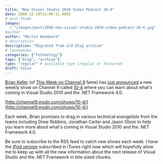 ```yaml
---
title: "New Visual Studio 2010 Video Podcast 10-4"
date: 2008-12-19T15:09:11.000Z
# post thumb
images:
  - "/images/post/2008-new-visual-studio-2010-video-podcast-10-4.jpg"
#author
author: "Martin Woodward"
# description
description: "Migrated from old blog archive"
# Taxonomies
categories: ["Technology"]
tags: ["blog", "archive"]
type: "regular" # available type (regular or featured)
draft: false
---
```


[](http://channel9.msdn.com/shows/10-4/) [Brian Keller](http://blogs.msdn.com/briankel/) (of [This Week on Channel 9](http://channel9.msdn.com/shows/This+Week+On+Channel+9/) fame) has [just announced](http://blogs.msdn.com/briankel/archive/2008/12/17/announcing-10-4.aspx) a new weekly show on Channel 9 called [10-4](http://channel9.msdn.com/shows/10-4/) where you can learn about what's coming in Visual Studio 2010 and the .NET Framework 4.0.  

[http://channel9.msdn.com/shows/10-4/](http://channel9.msdn.com/shows/10-4/)  

Each week, Brian promises to drag in various technical evangelists from the teams including Drew Robbins, Jonathan Carter and Jason Olson to help you learn more about what's coming in Visual Studio 2010 and the .NET Framework 4.0.  

Be sure to subscribe to the RSS feed to catch new shows each week. I have the [iPod version](http://channel9.msdn.com/shows/10-4/feed/ipod/) subscribed in iTunes right now which will hopefully allow me to keep up with all the new information about the next release of Visual Studio and the .NET Framework in bite sized chunks.
